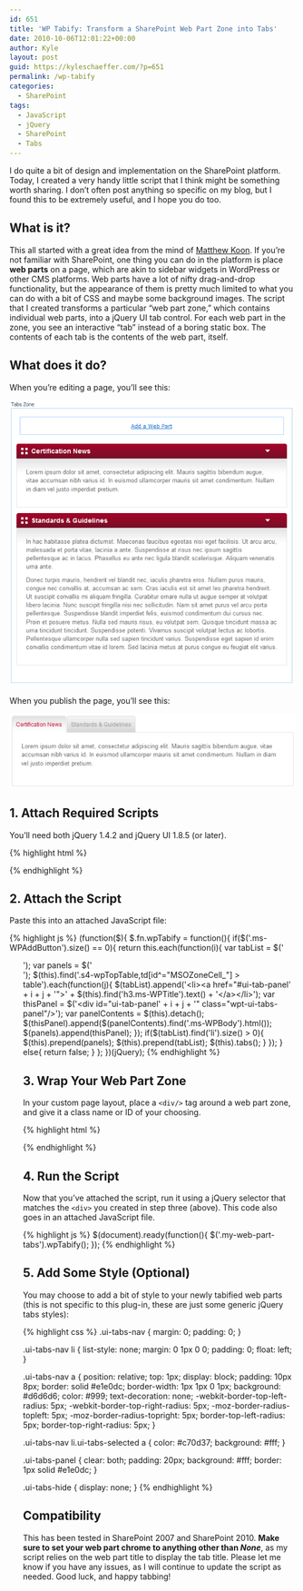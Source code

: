 ```yaml
---
id: 651
title: 'WP Tabify: Transform a SharePoint Web Part Zone into Tabs'
date: 2010-10-06T12:01:22+00:00
author: Kyle
layout: post
guid: https://kyleschaeffer.com/?p=651
permalink: /wp-tabify
categories:
  - SharePoint
tags:
  - JavaScript
  - jQuery
  - SharePoint
  - Tabs
---
```

I do quite a bit of design and implementation on the SharePoint platform. Today, I created a very handy little script that I think might be something worth sharing. I don’t often post anything so specific on my blog, but I found this to be extremely useful, and I hope you do too.

## What is it?

This all started with a great idea from the mind of [Matthew Koon](http://www.thesug.org/Blogs/matthew_koon/). If you’re not familiar with SharePoint, one thing you can do in the platform is place **web parts** on a page, which are akin to sidebar widgets in WordPress or other CMS platforms. Web parts have a lot of nifty drag-and-drop functionality, but the appearance of them is pretty much limited to what you can do with a bit of CSS and maybe some background images. The script that I created transforms a particular “web part zone,” which contains individual web parts, into a jQuery UI tab control. For each web part in the zone, you see an interactive “tab” instead of a boring static box. The contents of each tab is the contents of the web part, itself.

## What does it do?

When you’re editing a page, you’ll see this:

![](/assets/img/wptabify-edit-mode.png)

When you publish the page, you’ll see this:

![](/assets/img/wptabify-display-mode.png)

## 1. Attach Required Scripts

You’ll need both jQuery 1.4.2 and jQuery UI 1.8.5 (or later).

{% highlight html %}
<script type="text/javascript" src="http://ajax.googleapis.com/ajax/libs/jquery/1.4.2/jquery.min.js"></script>
<script type="text/javascript" src="http://ajax.googleapis.com/ajax/libs/jqueryui/1.8.5/jquery-ui.min.js"></script>
{% endhighlight %}

## 2. Attach the Script

Paste this into an attached JavaScript file:

{% highlight js %}
(function($){
  $.fn.wpTabify = function(){
    if($('.ms-WPAddButton').size() == 0){
      return this.each(function(i){
        var tabList = $('<ul class="wpt-ui-tabs-nav"/>');
        var panels = $('<div class="wpt-ui-tabs-wrapper"/>');
        $(this).find('.s4-wpTopTable,td[id^="MSOZoneCell_"] > table').each(function(j){
          $(tabList).append('<li><a href="#ui-tab-panel' + i + j + '">' + $(this).find('h3.ms-WPTitle').text() + '</a></li>');
          var thisPanel = $('<div id="ui-tab-panel' + i + j + '" class="wpt-ui-tabs-panel"/>');
          var panelContents = $(this).detach();
          $(thisPanel).append($(panelContents).find('.ms-WPBody').html());
          $(panels).append(thisPanel);
        });
        if($(tabList).find('li').size() > 0){
          $(this).prepend(panels);
          $(this).prepend(tabList);
          $(this).tabs();
        }
      });
    }
    else{
      return false;
    }
  };
})(jQuery);
{% endhighlight %}

## 3. Wrap Your Web Part Zone

In your custom page layout, place a `<div/>` tag around a web part zone, and give it a class name or ID of your choosing.

{% highlight html %}
<div class="my-web-part-tabs">
  <WebPartPages:WebPartZone id="zone1" runat="server" title="Tabs Zone"><ZoneTemplate></ZoneTemplate></WebPartPages:WebPartZone>
</div>
{% endhighlight %}

## 4. Run the Script

Now that you’ve attached the script, run it using a jQuery selector that matches the `<div>` you created in step three (above). This code also goes in an attached JavaScript file.

{% highlight js %}
$(document).ready(function(){
  $('.my-web-part-tabs').wpTabify();
});
{% endhighlight %}

## 5. Add Some Style (Optional)

You may choose to add a bit of style to your newly tabified web parts (this is not specific to this plug-in, these are just some generic jQuery tabs styles):

{% highlight css %}
.ui-tabs-nav {
    margin: 0;
    padding: 0;
}

.ui-tabs-nav li {
  list-style: none;
  margin: 0 1px 0 0;
  padding: 0;
  float: left;
}

.ui-tabs-nav a {
  position: relative;
  top: 1px;
  display: block;
  padding: 10px 8px;
  border: solid #e1e0dc;
  border-width: 1px 1px 0 1px;
  background: #d6d6d6;
  color: #999;
  text-decoration: none;
  -webkit-border-top-left-radius: 5px;
  -webkit-border-top-right-radius: 5px;
  -moz-border-radius-topleft: 5px;
  -moz-border-radius-topright: 5px;
  border-top-left-radius: 5px;
  border-top-right-radius: 5px;
}

.ui-tabs-nav li.ui-tabs-selected a {
  color: #c70d37;
  background: #fff;
}

.ui-tabs-panel {
  clear: both;
  padding: 20px;
  background: #fff;
  border: 1px solid #e1e0dc;
}

.ui-tabs-hide {
  display: none;
}
{% endhighlight %}

## Compatibility

This has been tested in SharePoint 2007 and SharePoint 2010. **Make sure to set your web part chrome to anything other than _None_**, as my script relies on the web part title to display the tab title. Please let me know if you have any issues, as I will continue to update the script as needed. Good luck, and happy tabbing!
